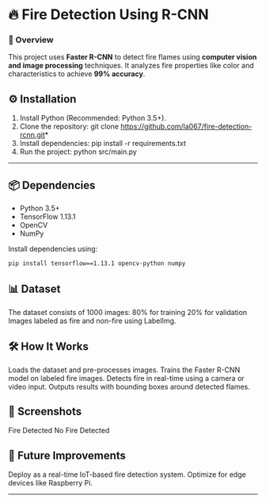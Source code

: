 # 🔥 Fire Detection Using R-CNN

### 📌 Overview
This project uses **Faster R-CNN** to detect fire flames using **computer vision and image processing** techniques. It analyzes fire properties like color and characteristics to achieve **99% accuracy**.

## ⚙️ **Installation**
1. Install Python (Recommended: Python 3.5+).
2. Clone the repository:
git clone https://github.com/la067/fire-detection-rcnn.git*
3. Install dependencies:
pip install -r requirements.txt
4. Run the project:
python src/main.py
---

## 📦 **Dependencies**
- Python 3.5+
- TensorFlow 1.13.1
- OpenCV
- NumPy

Install dependencies using:
```bash
pip install tensorflow==1.13.1 opencv-python numpy

```

## 📊 **Dataset**
The dataset consists of 1000 images:
80% for training
20% for validation
Images labeled as fire and non-fire using LabelImg.

## 🛠 **How It Works**
Loads the dataset and pre-processes images.
Trains the Faster R-CNN model on labeled fire images.
Detects fire in real-time using a camera or video input.
Outputs results with bounding boxes around detected flames.

## 📸 **Screenshots**
Fire Detected	No Fire Detected

## 🤖 **Future Improvements**
Deploy as a real-time IoT-based fire detection system.
Optimize for edge devices like Raspberry Pi.

---




